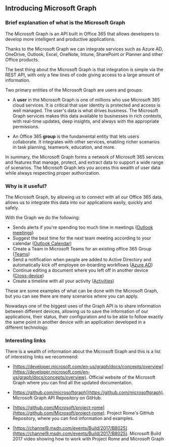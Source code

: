 ## Introducing Microsoft Graph

### Brief explanation of what is the Microsoft Graph

The Microsoft Graph is an API built in Office 365 that allows developers to develop more intelligent and productive applications.

Thanks to the Microsoft Graph we can integrate services such as Azure AD, OneDrive, Outlook, Excel, OneNote, Intune, SharePoint or Planner and other Office products.
  
The best thing about the Microsoft Graph is that integration is simple via the REST API, with only a few lines of code giving access to a large amount of information.  

Two primary entities of the Microsoft Graph are users and groups:

- A **user** in the Microsoft Graph is one of millions who use Microsoft 365 cloud services. It is critical that user identity is protected and access is well managed. The user's data is what drives business. The Microsoft Graph services makes this data available to businesses in rich contexts, with real-time updates, deep insights, and always with the appropriate permissions.

- An Office 365 **group** is the fundamental entity that lets users collaborate. It integrates with other services, enabling richer scenarios in task planning, teamwork, education, and more.

In summary, the Microsoft Graph forms a network of Microsoft 365 services and features that manage, protect, and extract data to support a wide range of scenarios. The Microsoft Graph lets you access this wealth of user data while always respecting proper authorization.


### Why is it useful?

The Microsoft Graph, by allowing us to connect with all our Office 365 data, allows us to integrate this data into our applications easily, quickly and safely.

With the Graph we do the following:

 - Sends alerts if you're spending too much time in meetings ([Outlook meetings](https://developer.microsoft.com/en-us/graph/docs/concepts/findmeetingtimes_example))
 - Suggest the best time for the next team meeting according to your calendar ([Outlook Calendar](https://developer.microsoft.com/en-us/graph/docs/concepts/outlook-schedule-recurring-events))
 - Create a Team in Microsoft Teams for an existing office 365 Group ([Teams](https://developer.microsoft.com/en-us/graph/docs/api-reference/beta/resources/group))
 - Send a notification when people are added to Active Directory and automatically kick off employee on-boarding workflows ([Azure AD](https://docs.microsoft.com/en-US/azure/active-directory/develop/active-directory-graph-api))
 - Continue editing a document where you left off in another device ([Cross-device](https://developer.microsoft.com/en-us/graph/docs/concepts/cross-device-app-configuration))
 - Create a timeline with all your activity ([Activities](https://developer.microsoft.com/en-us/graph/docs/concepts/activity-feed-concept-overview))
   
These are some examples of what can be done with the Microsoft Graph, but you can see there are many scenarios where you can apply.

Nowadays one of the biggest uses of the Graph API is to share information between different devices, allowing us to save the information of our applications, their status, their configuration and to be able to follow exactly the same point in another device with an application developed in a different technology.

### Interesting links

There is a wealth of information about the Microsoft Graph and this is a list of interesting links we recommend:

- [https://developer.microsoft.com/en-us/graph/docs/concepts/overview](https://developer.microsoft.com/en-us/graph/docs/concepts/overview). Official website of the Microsoft Graph where you can find all the updated documentation.

- [https://github.com/microsoftgraph](https://github.com/microsoftgraph). Microsoft Graph API Repository on GitHub. 

- [https://github.com/Microsoft/project-rome](https://github.com/Microsoft/project-rome). Project Rome's GitHub Repository, where you can find information and examples.

- [https://channel9.msdn.com/events/Build/2017/B8025](https://channel9.msdn.com/events/Build/2017/B8025). Microsoft Build 2017 video showing how to work with Project Rome and Microsoft Graph